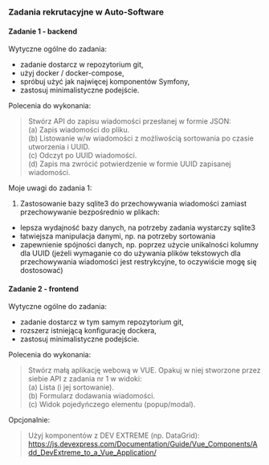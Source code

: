 ### Zadania rekrutacyjne w Auto-Software

#### Zadanie 1 - backend

Wytyczne ogólne do zadania:
- zadanie dostarcz w repozytorium git,
- użyj docker / docker-compose,
- spróbuj użyć jak najwięcej komponentów Symfony,
- zastosuj minimalistyczne podejście.

Polecenia do wykonania:
>Stwórz API do zapisu wiadomości przesłanej w formie JSON: <br>
(a) Zapis wiadomości do pliku. <br>
(b) Listowanie w/w wiadomości z możliwością sortowania po czasie utworzenia i UUID. <br>
(c) Odczyt po UUID wiadomości. <br>
(d) Zapis ma zwrócić potwierdzenie w formie UUID zapisanej wiadomości. <br>

Moje uwagi do zadania 1:
1. Zastosowanie bazy sqlite3 do przechowywania wiadomości zamiast przechowywanie bezpośrednio w plikach:
- lepsza wydajność bazy danych, na potrzeby zadania wystarczy sqlite3
- łatwiejsza manipulacja danymi, np. na potrzeby sortowania
- zapewnienie spójności danych, np. poprzez użycie unikalności kolumny dla UUID
  (jeżeli wymaganie co do używania plików tekstowych dla przechowywania wiadomości jest restrykcyjne, to oczywiście mogę się dostosować)

#### Zadanie 2 - frontend

Wytyczne ogólne do zadania:
- zadanie dostarcz w tym samym repozytorium git,
- rozszerz istniejącą konfigurację dockera,
- zastosuj minimalistyczne podejście.

Polecenia do wykonania:
>Stwórz małą aplikację webową w VUE.
Opakuj w niej stworzone przez siebie API z zadania nr 1 w widoki: <br>
(a) Lista (i jej sortowanie). <br>
(b) Formularz dodawania wiadomości. <br>
(c) Widok pojedyńczego elementu (popup/modal). <br>

Opcjonalnie:
>Użyj komponentów z DEV EXTREME (np. DataGrid):
https://js.devexpress.com/Documentation/Guide/Vue_Components/Add_DevExtreme_to_a_Vue_Application/
